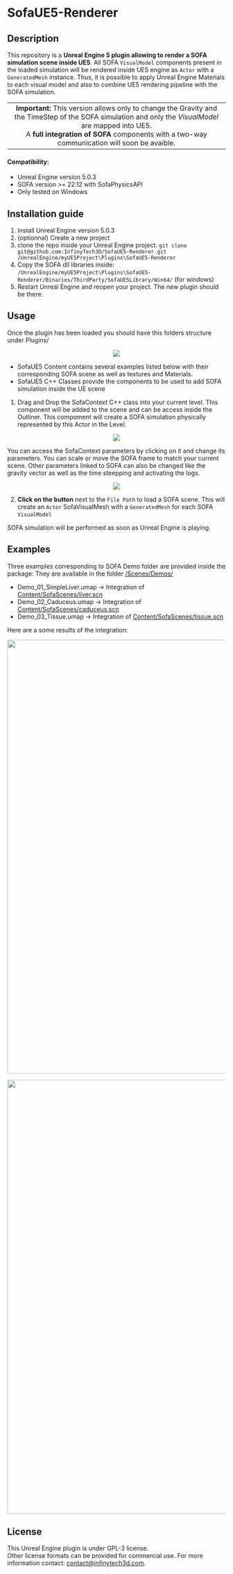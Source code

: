 # SofaUE5-Renderer

## Description
This repository is a **Unreal Engine 5 plugin allowing to render a SOFA simulation scene inside UE5**. 
All SOFA `VisualModel` components present in the loaded simulation will be rendered inside UE5 engine as `Actor` with a `GeneratedMesh` instance.  Thus, it is possible to apply Unreal Engine Materials to each visual model and also to combine UE5 rendering pipeline with the SOFA simulation.
<br>

<table>
<tr>
    <td style="text-align: center; vertical-align: middle;"><strong>Important:</strong> This version allows only to change the Gravity and the TimeStep of the SOFA simulation and only the <i>VisualModel</i> are mapped into UE5. <br>A <strong>full integration of SOFA</strong> components with a two-way communication will soon be avaible.</td>
</tr>
</table>


#### Compatibility:
- Unreal Engine version 5.0.3
- SOFA version >= 22.12 with SofaPhysicsAPI 
- Only tested on Windows

## Installation guide
1. Install Unreal Engine version 5.0.3
2. (optionnal) Create a new project
3. clone the repo inside your Unreal Engine project: 
```git clone git@github.com:InfinyTech3D/SofaUE5-Renderer.git /UnrealEngine/myUE5Project\Plugins\SofaUE5-Renderer```
5. Copy the SOFA dll libraries inside: ```/UnrealEngine/myUE5Project\Plugins\SofaUE5-Renderer/Binaries/ThirdParty/SofaUE5Library/Win64/```  (for windows)
6. Restart Unreal Engine and reopen your project. The new plugin should be there.

## Usage
Once the plugin has been loaded you should have this folders structure under Plugins/

<p align="center">
	<img src="https://github.com/InfinyTech3D/SofaUE5-Renderer/blob/master/Doc/img/menu_plugin_folder.jpg"/>
</p>

- SofaUE5 Content contains several examples listed below with their corresponding SOFA scene as well as textures and Materials.
- SofaUE5 C++ Classes provide the components to be used to add SOFA simulation inside the UE scene

1. Drag and Drop the SofaContext C++ class into your current level. 
This component will be added to the scene and can be access inside the Outliner. This compoment will create a SOFA simulation physically represented by this Actor in the Level.

<p align="center">
	<img src="https://github.com/InfinyTech3D/SofaUE5-Renderer/blob/master/Doc/img/menu_SofaContext_creation.jpg" >
</p>

You can access the SofaContext parameters by clicking on it and change its parameters. You can scale or move the SOFA frame to match your current scene.
Other parameters linked to SOFA can also be changed like the gravity vector as well as the time steepping and activating the logs.

<p align="center">
	<img src="https://github.com/InfinyTech3D/SofaUE5-Renderer/blob/master/Doc/img/menu_SofaContext_parameters.jpg" />
</p>

2. **Click on the button** next to the ```File Path```  to load a SOFA scene. This will create an `Actor` SofaVisualMesh with a `GeneratedMesh` for each SOFA ```VisualModel```

SOFA simulation will be performed as soon as Unreal Engine is playing.

## Examples
Three examples corresponding to SOFA Demo folder are provided inside the package:
They are available in the folder [/Scenes/Demos/](https://github.com/InfinyTech3D/SofaUE5-Renderer/tree/master/Content/)
- Demo_01_SimpleLiver.umap -> Integration of  [Content/SofaScenes/liver.scn](https://github.com/InfinyTech3D/SofaUE5-Renderer/blob/master/Content/SofaScenes/liver.scn)
- Demo_02_Caduceus.umap -> Integration of  [Content/SofaScenes/caduceus.scn](https://github.com/InfinyTech3D/SofaUE5-Renderer/blob/master/Content/SofaScenes/caduceus.scn)
- Demo_03_Tissue.umap -> Integration of  [Content/SofaScenes/tissue.scn](https://github.com/InfinyTech3D/SofaUE5-Renderer/blob/master/Content/SofaScenes/tissue.scn)

Here are a some results of the integration:
<p align="center">
	<img src="https://github.com/InfinyTech3D/SofaUE5-Renderer/blob/master/Doc/img/liver.jpg" style="width:1000px;"/>
</p>
<p align="center">
	<img src="https://github.com/InfinyTech3D/SofaUE5-Renderer/blob/master/Doc/img/SofaUnreal.jpg" style="width:1000px;"/>
</p>

## License
This Unreal Engine plugin is under GPL-3 license. 
<br>
Other license formats can be provided for commercial use. For more information contact: contact@infinytech3d.com.



